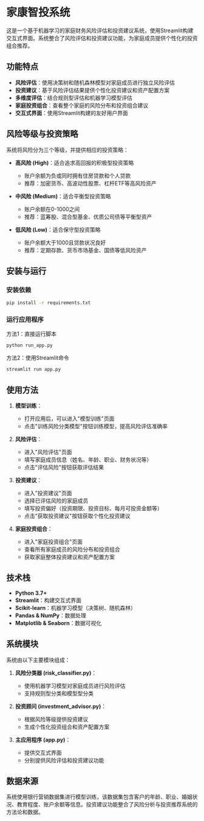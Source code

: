 # 家康智投系统

这是一个基于机器学习的家庭财务风险评估和投资建议系统，使用Streamlit构建交互式界面。系统整合了风险评估和投资建议功能，为家庭成员提供个性化的投资组合推荐。

## 功能特点

- **风险评估**：使用决策树和随机森林模型对家庭成员进行独立风险评估
- **投资建议**：基于风险评估结果提供个性化投资建议和资产配置方案
- **多维度评估**：结合规则型评估和机器学习模型评估
- **家庭投资组合**：查看整个家庭的风险分布和投资组合建议
- **交互式界面**：使用Streamlit构建的友好用户界面

## 风险等级与投资策略

系统将风险分为三个等级，并提供相应的投资策略：

- **高风险 (High)**：适合追求高回报的积极型投资策略
  - 账户余额为负或同时拥有住房贷款和个人贷款
  - 推荐：加密货币、高波动性股票、杠杆ETF等高风险资产

- **中风险 (Medium)**：适合平衡型投资策略
  - 账户余额在0-1000之间
  - 推荐：蓝筹股、混合型基金、优质公司债等平衡型资产

- **低风险 (Low)**：适合保守型投资策略
  - 账户余额大于1000且贷款状况良好
  - 推荐：定期存款、货币市场基金、国债等低风险资产

## 安装与运行

### 安装依赖

```bash
pip install -r requirements.txt
```

### 运行应用程序

方法1：直接运行脚本
```bash
python run_app.py
```

方法2：使用Streamlit命令
```bash
streamlit run app.py
```

## 使用方法

1. **模型训练**：
   - 打开应用后，可以进入"模型训练"页面
   - 点击"训练风险分类模型"按钮训练模型，提高风险评估准确率

2. **风险评估**：
   - 进入"风险评估"页面
   - 填写家庭成员信息（姓名、年龄、职业、财务状况等）
   - 点击"评估风险"按钮获取评估结果

3. **投资建议**：
   - 进入"投资建议"页面
   - 选择已评估风险的家庭成员
   - 填写投资偏好（投资期限、投资目标、每月可投资金额等）
   - 点击"获取投资建议"按钮获取个性化投资建议

4. **家庭投资组合**：
   - 进入"家庭投资组合"页面
   - 查看所有家庭成员的风险分布和投资组合
   - 获取家庭整体投资建议和资产配置方案

## 技术栈

- **Python 3.7+**
- **Streamlit**：构建交互式界面
- **Scikit-learn**：机器学习模型（决策树、随机森林）
- **Pandas & NumPy**：数据处理
- **Matplotlib & Seaborn**：数据可视化

## 系统模块

系统由以下主要模块组成：

1. **风险分类器 (risk_classifier.py)**：
   - 使用机器学习模型对家庭成员进行风险评估
   - 支持规则型分类和模型型分类

2. **投资顾问 (investment_advisor.py)**：
   - 根据风险等级提供投资建议
   - 生成个性化投资组合和资产配置方案

3. **主应用程序 (app.py)**：
   - 提供交互式界面
   - 分别提供风险评估和投资建议功能

## 数据来源

系统使用银行营销数据集进行模型训练，该数据集包含客户的年龄、职业、婚姻状况、教育程度、账户余额等信息。投资建议功能整合了风险分析与投资推荐系统的方法论和数据。
